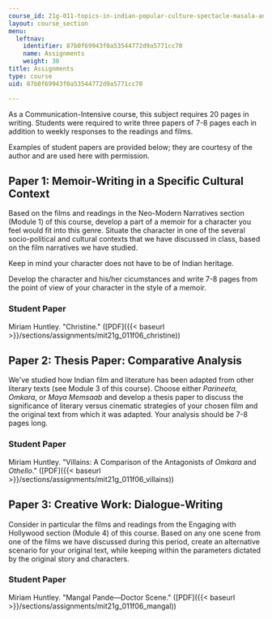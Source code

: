 ```yaml
---
course_id: 21g-011-topics-in-indian-popular-culture-spectacle-masala-and-genre-fall-2006
layout: course_section
menu:
  leftnav:
    identifier: 87b0f69943f0a53544772d9a5771cc70
    name: Assignments
    weight: 30
title: Assignments
type: course
uid: 87b0f69943f0a53544772d9a5771cc70

---
```


As a Communication-Intensive course, this subject requires 20 pages in writing. Students were required to write three papers of 7-8 pages each in addition to weekly responses to the readings and films.

Examples of student papers are provided below; they are courtesy of the author and are used here with permission.

Paper 1: Memoir-Writing in a Specific Cultural Context
------------------------------------------------------

Based on the films and readings in the Neo-Modern Narratives section (Module 1) of this course, develop a part of a memoir for a character you feel would fit into this genre. Situate the character in one of the several socio-political and cultural contexts that we have discussed in class, based on the film narratives we have studied.

Keep in mind your character does not have to be of Indian heritage.

Develop the character and his/her cicumstances and write 7-8 pages from the point of view of your character in the style of a memoir.

### Student Paper

Miriam Huntley. "Christine." ([PDF]({{< baseurl >}}/sections/assignments/mit21g_011f06_christine))

Paper 2: Thesis Paper: Comparative Analysis
-------------------------------------------

We've studied how Indian film and literature has been adapted from other literary texts (see Module 3 of this course). Choose either _Parineeta, Omkara_, or _Maya Memsaab_ and develop a thesis paper to discuss the significance of literary versus cinematic strategies of your chosen film and the original text from which it was adapted. Your analysis should be 7-8 pages long.

### Student Paper

Miriam Huntley. "Villains: A Comparison of the Antagonists of _Omkara_ and _Othello_." ([PDF]({{< baseurl >}}/sections/assignments/mit21g_011f06_villains))

Paper 3: Creative Work: Dialogue-Writing
----------------------------------------

Consider in particular the films and readings from the Engaging with Hollywood section (Module 4) of this course. Based on any one scene from one of the films we have discussed during this period, create an alternative scenario for your original text, while keeping within the parameters dictated by the original story and characters.

### Student Paper

Miriam Huntley. "Mangal Pande—Doctor Scene." ([PDF]({{< baseurl >}}/sections/assignments/mit21g_011f06_mangal))